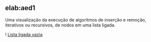 ## elab:aed1

Uma visualização da execução de algoritmos de inserção e remoção, iterativos ou recursivos, de nodos em uma lista ligada.

! [Lista ligada vazia](./imgs_readme/inicio.png)

